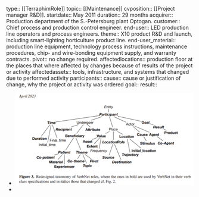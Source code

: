 type:: [[TerraphimRole]]
topic:: [[Maintenance]]
cvposition:: [[Project manager R&D]].
startdate:: May 2011
duration:: 29 months
acquirer:: Production department of the S.-Petersburg plant Optogan.
customer:: Chief process and production control engineer.
end-user:: LED production line operators and process engineers.
theme:: X10 product R&D and launch, including smart-lighting horticulture product line.
end-user_material:: production line equipment, technology process instructions, maintenance procedures, chip- and wire-bonding equipment supply, and warranty contracts.
pivot:: no change required.
affectedlocations:: production floor at the places that where affected by changes because of results of the project or activity
affectedassets:: tools, infrastructure, and systems that changed due to performed activity
participants::
cause:: cause or justification of change, why the project or activity was ordered
goal::
result::

- ![image_1689919930406_0.png](../assets/image_1689919930406_0_1689929729488_0.png)
-